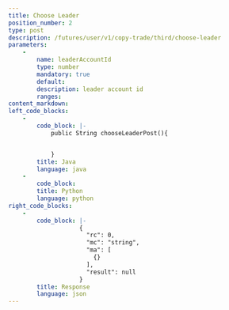 ```yaml
---
title: Choose Leader 
position_number: 2
type: post
description: /futures/user/v1/copy-trade/third/choose-leader
parameters:
    -
        name: leaderAccountId
        type: number
        mandatory: true
        default:
        description: leader account id
        ranges:
content_markdown:
left_code_blocks:
    -
        code_block: |-
            public String chooseLeaderPost(){


            }
        title: Java
        language: java
    -
        code_block:
        title: Python
        language: python
right_code_blocks:
    -
        code_block: |-
                    {
                      "rc": 0,
                      "mc": "string",
                      "ma": [
                        {}
                      ],
                      "result": null
                    }
        title: Response
        language: json
---
```

